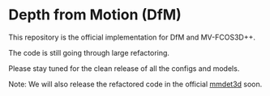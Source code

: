 # Depth from Motion (DfM)

This repository is the official implementation for DfM and MV-FCOS3D++.

The code is still going through large refactoring.

Please stay tuned for the clean release of all the configs and models.

Note: We will also release the refactored code in the official [mmdet3d](https://github.com/open-mmlab/mmdetection3d) soon.

